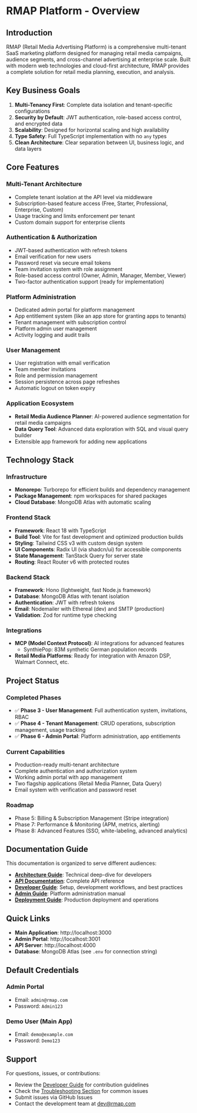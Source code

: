 # RMAP Platform - Overview

## Introduction

RMAP (Retail Media Advertising Platform) is a comprehensive multi-tenant SaaS marketing platform designed for managing retail media campaigns, audience segments, and cross-channel advertising at enterprise scale. Built with modern web technologies and cloud-first architecture, RMAP provides a complete solution for retail media planning, execution, and analysis.

## Key Business Goals

1. **Multi-Tenancy First**: Complete data isolation and tenant-specific configurations
2. **Security by Default**: JWT authentication, role-based access control, and encrypted data
3. **Scalability**: Designed for horizontal scaling and high availability
4. **Type Safety**: Full TypeScript implementation with no `any` types
5. **Clean Architecture**: Clear separation between UI, business logic, and data layers

## Core Features

### Multi-Tenant Architecture
- Complete tenant isolation at the API level via middleware
- Subscription-based feature access (Free, Starter, Professional, Enterprise, Custom)
- Usage tracking and limits enforcement per tenant
- Custom domain support for enterprise clients

### Authentication & Authorization
- JWT-based authentication with refresh tokens
- Email verification for new users
- Password reset via secure email tokens
- Team invitation system with role assignment
- Role-based access control (Owner, Admin, Manager, Member, Viewer)
- Two-factor authentication support (ready for implementation)

### Platform Administration
- Dedicated admin portal for platform management
- App entitlement system (like an app store for granting apps to tenants)
- Tenant management with subscription control
- Platform admin user management
- Activity logging and audit trails

### User Management
- User registration with email verification
- Team member invitations
- Role and permission management
- Session persistence across page refreshes
- Automatic logout on token expiry

### Application Ecosystem
- **Retail Media Audience Planner**: AI-powered audience segmentation for retail media campaigns
- **Data Query Tool**: Advanced data exploration with SQL and visual query builder
- Extensible app framework for adding new applications

## Technology Stack

### Infrastructure
- **Monorepo**: Turborepo for efficient builds and dependency management
- **Package Management**: npm workspaces for shared packages
- **Cloud Database**: MongoDB Atlas with automatic scaling

### Frontend Stack
- **Framework**: React 18 with TypeScript
- **Build Tool**: Vite for fast development and optimized production builds
- **Styling**: Tailwind CSS v3 with custom design system
- **UI Components**: Radix UI (via shadcn/ui) for accessible components
- **State Management**: TanStack Query for server state
- **Routing**: React Router v6 with protected routes

### Backend Stack
- **Framework**: Hono (lightweight, fast Node.js framework)
- **Database**: MongoDB Atlas with tenant isolation
- **Authentication**: JWT with refresh tokens
- **Email**: Nodemailer with Ethereal (dev) and SMTP (production)
- **Validation**: Zod for runtime type checking

### Integrations
- **MCP (Model Context Protocol)**: AI integrations for advanced features
  - SynthiePop: 83M synthetic German population records
- **Retail Media Platforms**: Ready for integration with Amazon DSP, Walmart Connect, etc.

## Project Status

### Completed Phases
- ✅ **Phase 3 - User Management**: Full authentication system, invitations, RBAC
- ✅ **Phase 4 - Tenant Management**: CRUD operations, subscription management, usage tracking
- ✅ **Phase 6 - Admin Portal**: Platform administration, app entitlements

### Current Capabilities
- Production-ready multi-tenant architecture
- Complete authentication and authorization system
- Working admin portal with app management
- Two flagship applications (Retail Media Planner, Data Query)
- Email system with verification and password reset

### Roadmap
- Phase 5: Billing & Subscription Management (Stripe integration)
- Phase 7: Performance & Monitoring (APM, metrics, alerting)
- Phase 8: Advanced Features (SSO, white-labeling, advanced analytics)

## Documentation Guide

This documentation is organized to serve different audiences:

- **[Architecture Guide](./ARCHITECTURE.md)**: Technical deep-dive for developers
- **[API Documentation](./API.md)**: Complete API reference
- **[Developer Guide](./DEVELOPER.md)**: Setup, development workflows, and best practices
- **[Admin Guide](./ADMIN.md)**: Platform administration manual
- **[Deployment Guide](./DEPLOYMENT.md)**: Production deployment and operations

## Quick Links

- **Main Application**: http://localhost:3000
- **Admin Portal**: http://localhost:3001
- **API Server**: http://localhost:4000
- **Database**: MongoDB Atlas (see `.env` for connection string)

## Default Credentials

### Admin Portal
- Email: `admin@rmap.com`
- Password: `Admin123`

### Demo User (Main App)
- Email: `demo@example.com`
- Password: `Demo123`

## Support

For questions, issues, or contributions:
- Review the [Developer Guide](./DEVELOPER.md) for contribution guidelines
- Check the [Troubleshooting Section](./DEVELOPER.md#troubleshooting) for common issues
- Submit issues via GitHub Issues
- Contact the development team at dev@rmap.com